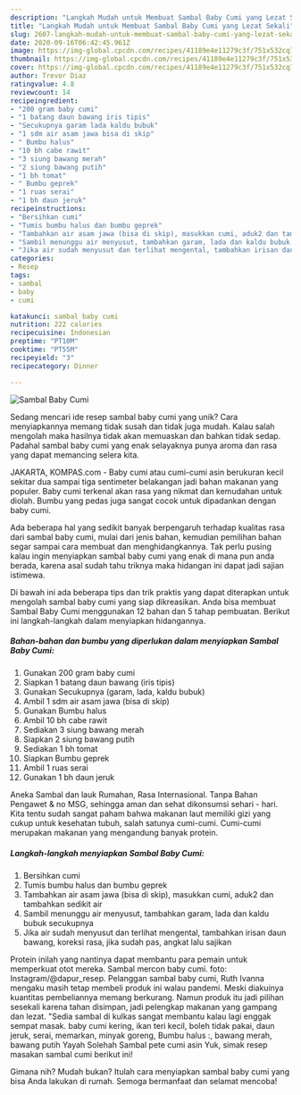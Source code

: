 ```yaml
---
description: "Langkah Mudah untuk Membuat Sambal Baby Cumi yang Lezat Sekali"
title: "Langkah Mudah untuk Membuat Sambal Baby Cumi yang Lezat Sekali"
slug: 2607-langkah-mudah-untuk-membuat-sambal-baby-cumi-yang-lezat-sekali
date: 2020-09-16T06:42:45.961Z
image: https://img-global.cpcdn.com/recipes/41189e4e11279c3f/751x532cq70/sambal-baby-cumi-foto-resep-utama.jpg
thumbnail: https://img-global.cpcdn.com/recipes/41189e4e11279c3f/751x532cq70/sambal-baby-cumi-foto-resep-utama.jpg
cover: https://img-global.cpcdn.com/recipes/41189e4e11279c3f/751x532cq70/sambal-baby-cumi-foto-resep-utama.jpg
author: Trevor Diaz
ratingvalue: 4.8
reviewcount: 14
recipeingredient:
- "200 gram baby cumi"
- "1 batang daun bawang iris tipis"
- "Secukupnya garam lada kaldu bubuk"
- "1 sdm air asam jawa bisa di skip"
- " Bumbu halus"
- "10 bh cabe rawit"
- "3 siung bawang merah"
- "2 siung bawang putih"
- "1 bh tomat"
- " Bumbu geprek"
- "1 ruas serai"
- "1 bh daun jeruk"
recipeinstructions:
- "Bersihkan cumi"
- "Tumis bumbu halus dan bumbu geprek"
- "Tambahkan air asam jawa (bisa di skip), masukkan cumi, aduk2 dan tambahkan sedikit air"
- "Sambil menunggu air menyusut, tambahkan garam, lada dan kaldu bubuk secukupnya"
- "Jika air sudah menyusut dan terlihat mengental, tambahkan irisan daun bawang, koreksi rasa, jika sudah pas, angkat lalu sajikan"
categories:
- Resep
tags:
- sambal
- baby
- cumi

katakunci: sambal baby cumi 
nutrition: 222 calories
recipecuisine: Indonesian
preptime: "PT10M"
cooktime: "PT55M"
recipeyield: "3"
recipecategory: Dinner

---
```



![Sambal Baby Cumi](https://img-global.cpcdn.com/recipes/41189e4e11279c3f/751x532cq70/sambal-baby-cumi-foto-resep-utama.jpg)

Sedang mencari ide resep sambal baby cumi yang unik? Cara menyiapkannya memang tidak susah dan tidak juga mudah. Kalau salah mengolah maka hasilnya tidak akan memuaskan dan bahkan tidak sedap. Padahal sambal baby cumi yang enak selayaknya punya aroma dan rasa yang dapat memancing selera kita.

JAKARTA, KOMPAS.com - Baby cumi atau cumi-cumi asin berukuran kecil sekitar dua sampai tiga sentimeter belakangan jadi bahan makanan yang populer. Baby cumi terkenal akan rasa yang nikmat dan kemudahan untuk diolah. Bumbu yang pedas juga sangat cocok untuk dipadankan dengan baby cumi.

Ada beberapa hal yang sedikit banyak berpengaruh terhadap kualitas rasa dari sambal baby cumi, mulai dari jenis bahan, kemudian pemilihan bahan segar sampai cara membuat dan menghidangkannya. Tak perlu pusing kalau ingin menyiapkan sambal baby cumi yang enak di mana pun anda berada, karena asal sudah tahu triknya maka hidangan ini dapat jadi sajian istimewa.


Di bawah ini ada beberapa tips dan trik praktis yang dapat diterapkan untuk mengolah sambal baby cumi yang siap dikreasikan. Anda bisa membuat Sambal Baby Cumi menggunakan 12 bahan dan 5 tahap pembuatan. Berikut ini langkah-langkah dalam menyiapkan hidangannya.

<!--inarticleads1-->

##### Bahan-bahan dan bumbu yang diperlukan dalam menyiapkan Sambal Baby Cumi:

1. Gunakan 200 gram baby cumi
1. Siapkan 1 batang daun bawang (iris tipis)
1. Gunakan Secukupnya (garam, lada, kaldu bubuk)
1. Ambil 1 sdm air asam jawa (bisa di skip)
1. Gunakan  Bumbu halus
1. Ambil 10 bh cabe rawit
1. Sediakan 3 siung bawang merah
1. Siapkan 2 siung bawang putih
1. Sediakan 1 bh tomat
1. Siapkan  Bumbu geprek
1. Ambil 1 ruas serai
1. Gunakan 1 bh daun jeruk


Aneka Sambal dan lauk Rumahan, Rasa Internasional. Tanpa Bahan Pengawet &amp; no MSG, sehingga aman dan sehat dikonsumsi sehari - hari. Kita tentu sudah sangat paham bahwa makanan laut memiliki gizi yang cukup untuk kesehatan tubuh, salah satunya cumi-cumi. Cumi-cumi merupakan makanan yang mengandung banyak protein. 

<!--inarticleads2-->

##### Langkah-langkah menyiapkan Sambal Baby Cumi:

1. Bersihkan cumi
1. Tumis bumbu halus dan bumbu geprek
1. Tambahkan air asam jawa (bisa di skip), masukkan cumi, aduk2 dan tambahkan sedikit air
1. Sambil menunggu air menyusut, tambahkan garam, lada dan kaldu bubuk secukupnya
1. Jika air sudah menyusut dan terlihat mengental, tambahkan irisan daun bawang, koreksi rasa, jika sudah pas, angkat lalu sajikan


Protein inilah yang nantinya dapat membantu para pemain untuk memperkuat otot mereka. Sambal mercon baby cumi. foto: Instagram/@dapur_resep. Pelanggan sambal baby cumi, Ruth Ivanna mengaku masih tetap membeli produk ini walau pandemi. Meski diakuinya kuantitas pembeliannya memang berkurang. Namun produk itu jadi pilihan sesekali karena tahan disimpan, jadi pelengkap makanan yang gampang dan lezat. &#34;Sedia sambal di kulkas sangat membantu kalau lagi enggak sempat masak. baby cumi kering, ikan teri kecil, boleh tidak pakai, daun jeruk, serai, memarkan, minyak goreng, Bumbu halus :, bawang merah, bawang putih Yayah Solehah Sambal pete cumi asin Yuk, simak resep masakan sambal cumi berikut ini! 

Gimana nih? Mudah bukan? Itulah cara menyiapkan sambal baby cumi yang bisa Anda lakukan di rumah. Semoga bermanfaat dan selamat mencoba!
